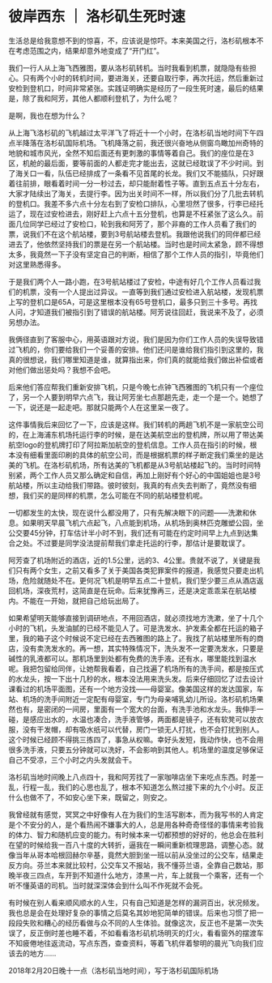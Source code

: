 # 彼岸西东 ｜ 洛杉矶生死时速



生活总是给我意想不到的惊喜，不，应该说是惊吓。本来美国之行，洛杉矶根本不在考虑范围之内，结果却意外地变成了“开门红”。

 

我们一行人从上海飞西雅图，要从洛杉矶转机。当时我看到机票，就隐隐有些担心。只有两个小时的转机时间，要进海关，还要自取行李，再次托运，然后重新过安检到登机口，时间非常紧张。实践证明确实是经历了一段生死时速，最后的结果是，除了我和阿芳，其他人都顺利登机了，为什么呢？

 

是啊，我也在想为什么？

 

从上海飞洛杉矶的飞机越过太平洋飞了将近十一个小时，在洛杉矶当地时间下午四点半降落在洛杉矶国际机场。飞机降落之前，我还很兴奋地从侧窗鸟瞰加州奇特的地貌和城市风光，全然不知后面还有更刺激的事情等着自己。我们的座位是在3区，机舱的最后面，要等前面的人都走完才能出去，这就已经耽误了不少时间。到了海关口一看，队伍已经排成了一条看不见首尾的长龙。我们又不能插队，只好跟着往前排，眼看着时间一分一秒过去，却只能耐着性子等。直到五点五十分左右，大家才陆续出了海关，去提行李。因为出关时间不一样，所以我们分了几批去转机的登机口。我差不多六点十分左右到了安检口排队，心里坦然了很多，行李已经托运了，现在过安检进去，刚好赶上六点十五分登机，也算是不枉紧张了这么久。前面几位同学已经过了安检口，轮到我和阿芳了，那个非裔的工作人员看了我们的票，说我们不在这个航站楼，要到3号航站楼去登机。我跟他说我们的同伴都已经进去了，他依然坚持我们的票是在另一个航站楼。当时也是时间太紧急，顾不得想太多，我竟然一下子没有坚定自己的判断，相信了那个工作人员的指引，毕竟他们对这里熟悉得多。

 

于是我们两个人一路小跑，在3号航站楼过了安检，中途有好几个工作人员看过我们的机票，没有一个人提出过异议。一直等到我们通过安检进入航站楼，发现机票上写的登机口是65A，可是这里根本没有65号登机口，最多只到三十多号。再找人问，才知道我们被指引到了错误的航站楼。阿芳说往回赶，我说来不及了，必须另想办法。

 

我俩径直到了客服中心，用英语跟对方说，我们是因为你们工作人员的失误导致错过飞机的，你们要给我们一个妥善的安排。他们还问是谁给我们指引到这里的，我真的很想说，我们哪里知道是谁，就算指出来，你们真的就能给我们做出补偿或者对他们做出惩处吗？我想不会吧。

 

后来他们答应帮我们重新安排飞机，只是今晚七点钟飞西雅图的飞机只有一个座位了，另一个人要到明早六点飞，我让阿芳坐七点那趟先走，走一个是一个。她想了一下，说还是一起走吧。那就只能两个人在这里呆一夜了。

 

这件事情我后来回忆了一下，应该是这样。我们转机的两趟飞机不是一家航空公司的，在上海浦东机场托运行李的时候，是在达美航空出的登机牌，所以用了带达美航空logo的登机牌打印了阿拉斯加航空的登机信息。工作人员在指引的时候，根本没有细看里面印刷的具体的航空公司，而是根据机票的样子断定我们乘坐的是达美的飞机。在洛杉矶机场，所有达美的飞机都是从3号航站楼起飞的。当时时间特别紧，两个工作人员又那么确定和自信，再加上刚好有个好心的中国姐姐也是3号航站楼，所以主动给我们带路。彼时彼刻，我真的有点失去判断了，竟然没有细想，我们买的是同样的机票，怎么可能在不同的航站楼登机呢。

 

一切都发生的太快，现在说什么都没用了，只有先解决眼下的问题——洗漱和休息。如果明天早晨飞机六点起飞，八点能到机场，从机场到奥林匹克雕塑公园，坐公交要45分钟，打车估计半小时不到，我们还有可能在约定时间早上九点到达集合之处。不过要是同学没法提前帮我们拿走托运的行李，那估计是要耽误了。



阿芳查了机场附近的酒店，近的1.5公里，远的3、4公里。贵就不说了，关键是我们只有两个女生，之前又看多了关于美国各类犯罪案件的报道，我感觉只要走出机场，危险就随处不在。更何况飞机是明早五点二十登机，我们至少要三点从酒店返回机场，深夜荒村，这简直是在玩命。后来犹豫再三，还是决定乖乖呆在航站楼内。不能在一开始，就把自己给玩出局了。

 

如果希望明天能够直接到调研地点，不用回酒店，就必须找地方洗漱，坐了十几个小时的飞机，头发油腻的已经不能见人了。可是洗发水、护发素全都在托运的箱子里，我的箱子这个时候说不定已经在去西雅图的路上了。我找了航站楼里所有的商店，没有卖洗发水的。再一想，其实特殊情况下，洗头发不一定要洗发水，只要是碱性的乳液都可以。那机场里到处都有免费的洗手液。还有水，哪里能找到温水呢。我把包留给同伴，让她帮我看着，自己找遍了机场所有的洗手间，都是按压式的水龙头，按一下出十几秒的水，根本没法用来洗头发。后来仔细回忆了过去设计课看过的机场平面图，还有一个地方没找——母婴室。像美国这样的发达国家，车站、机场的洗手间附近一定配有母婴室，专门为母亲哺乳幼儿所设。洛杉矶机场果然也有，是密闭的一间房，里面有一个宽大的台面，有洗手池和水龙头。我伸手一碰，是感应出水的，水温也凑合，洗手液管够，两面都是镜子，还有软凳可以放衣服，没有干发帽，却有吸水纸可以代替，房门一锁无人打扰，也不会打扰到别人。这个时候已经顾不得挑三拣四了，事急从权嘛。幸好头发短，我动作快，也不会用很多洗手液，只要五分钟就可以洗好，不会影响到其他人。机场里的温度足够保证自己不受凉，三个小时之内头发就会干。

 

洛杉矶当地时间晚上八点四十，我和阿芳找了一家咖啡店坐下来吃点东西。时差一乱，行程一乱，我们的心思也乱了，根本不知道怎么熬过接下来的九个小时。反正什么也做不了，不如安心坐下来，既留之，则安之。

 

我曾经就有感觉，冥冥之中好像有人在为我们的生活写剧本，而为我写书的人肯定是个不安分的人，是个看热闹不嫌事大的人，总是用各种奇奇怪怪的事情来考验我的体力、智力和随机应变的能力。有时候本来一切都预想的好好的，他总会在胜利在望的时候给我一百八十度的大转折，逼我在一瞬间重新梳理思路，调整心态。就像当年从哥本哈根回赫尔辛基，竟然大胆到坐一班以前从没坐过的公交车，结果走反方向。芬兰本来就比较村，公交车又不报站，我不懂芬兰语，全靠自己数站，那晚半夜三四点，车开到不知道什么地方，漆黑一片，车上就我一个乘客，还有一个听不懂英语的司机。当时就深深体会到什么叫不作死就不会死。

 

有时候在别人看来顺风顺水的人生，只有自己知道是怎样的漏洞百出，状况频发。我也总是会在处理好复杂的事情之后莫名其妙地犯简单的错误。后来也习惯了把一段段失败和糟心的经历看做与众不同的人生体验。就像这次，反正也不是第一次失误了，反正倒时差也睡不着，不如看看洛杉矶机场明灭的灯火，看看窗外的摆渡车不知疲倦地往返流动，写点东西，查查资料，等着飞机伴着黎明的晨光飞向我们应该去的地方……

 

2018年2月20日晚十一点（洛杉矶当地时间），写于洛杉矶国际机场